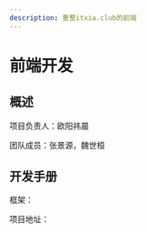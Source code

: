```yaml
---
description: 重整itxia.club的前端
---
```


# 前端开发

## 概述

项目负责人：欧阳祎晨

团队成员：张景源，魏世桓

## 开发手册

框架：

项目地址：



